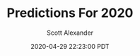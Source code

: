 ---
layout: podcast
title: "Predictions For 2020"
author: Scott Alexander
description: https://slatestarcodex.com/2020/04/29/predictions-for-2020/
date: 2020-04-29 22:23:00 PDT
length: 2532488
duration: 633
guid: predictions-for-2020
---